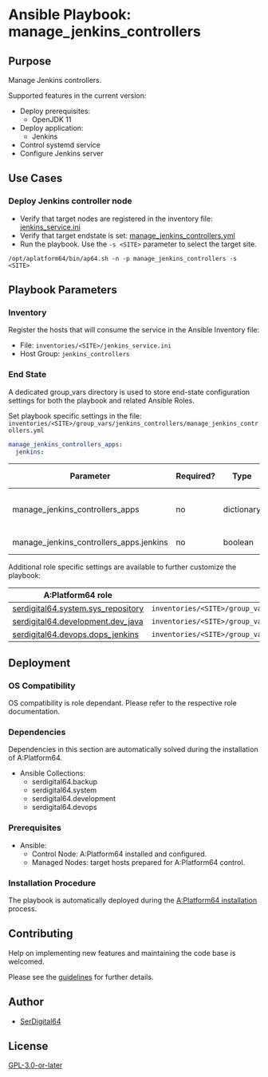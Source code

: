 # Ansible Playbook: manage_jenkins_controllers

## Purpose

Manage Jenkins controllers.

Supported features in the current version:

- Deploy prerequisites:
  - OpenJDK 11
- Deploy application:
  - Jenkins
- Control systemd service
- Configure Jenkins server

## Use Cases

### Deploy Jenkins controller node

- Verify that target nodes are registered in the inventory file: [jenkins_service.ini](#inventory)
- Verify that target endstate is set: [manage_jenkins_controllers.yml](#end-state)
- Run the playbook. Use the `-s <SITE>` parameter to select the target site.

```shell
/opt/aplatform64/bin/ap64.sh -n -p manage_jenkins_controllers -s <SITE>
```

## Playbook Parameters

### Inventory

Register the hosts that will consume the service in the Ansible Inventory file:

- File: `inventories/<SITE>/jenkins_service.ini`
- Host Group: `jenkins_controllers`

### End State

A dedicated group_vars directory is used to store end-state configuration settings for both the playbook and related Ansible Roles.

Set playbook specific settings in the file: `inventories/<SITE>/group_vars/jenkins_controllers/manage_jenkins_controllers.yml`

```yaml
manage_jenkins_controllers_apps:
  jenkins:
```

| Parameter                               | Required? | Type       | Default | Purpose / Value                           |
| --------------------------------------- | --------- | ---------- | ------- | ----------------------------------------- |
| manage_jenkins_controllers_apps         | no        | dictionary |         | Define what applications will be deployed |
| manage_jenkins_controllers_apps.jenkins | no        | boolean    | `true`  | Deploy the application?                   |

Additional role specific settings are available to further customize the playbook:

| A:Platform64 role                                                                | group_vars file                                                             |
| -------------------------------------------------------------------------------- | --------------------------------------------------------------------------- |
| [serdigital64.system.sys_repository](../roles/sys_repository.md#role-parameters) | `inventories/<SITE>/group_vars/jenkins_controllers/sys_repository.yml` |
| [serdigital64.development.dev_java](../roles/dev_java.md#role-parameters)        | `inventories/<SITE>/group_vars/jenkins_controllers/dev_java.yml`       |
| [serdigital64.devops.dops_jenkins](../roles/dops_jenkins.md#role-parameters)     | `inventories/<SITE>/group_vars/jenkins_controllers/dops_jenkins.yml`   |

## Deployment

### OS Compatibility

OS compatibility is role dependant. Please refer to the respective role documentation.

### Dependencies

Dependencies in this section are automatically solved during the installation of A:Platform64.

- Ansible Collections:
  - serdigital64.backup
  - serdigital64.system
  - serdigital64.development
  - serdigital64.devops

### Prerequisites

- Ansible:
  - Control Node: A:Platform64 installed and configured.
  - Managed Nodes: target hosts prepared for A:Platform64 control.

### Installation Procedure

The playbook is automatically deployed during the [A:Platform64 installation](../index.md#installation) process.

## Contributing

Help on implementing new features and maintaining the code base is welcomed.

Please see the [guidelines](https://aplatform64.readthedocs.io/en/latest/CONTRIBUTING) for further details.

## Author

- [SerDigital64](https://serdigital64.github.io/)

## License

[GPL-3.0-or-later](https://www.gnu.org/licenses/gpl-3.0.txt)
